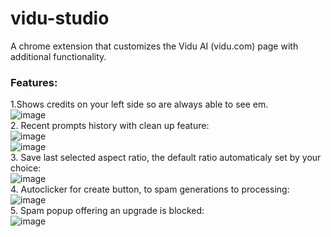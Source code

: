 # vidu-studio
A chrome extension that customizes the Vidu AI (vidu.com) page with additional functionality.<br>
### Features:<br>
1.Shows credits on your left side so are always able to see em.<br>
![image](https://github.com/user-attachments/assets/bcab267d-7ea9-4abb-9cf0-eb9f6682655e)<br>
2. Recent prompts history with clean up feature:<br>
![image](https://github.com/user-attachments/assets/cb33ce53-8115-499e-8b2f-3f9cec1d5816)<br>
![image](https://github.com/user-attachments/assets/832a2e10-808c-4c5f-a8f1-e6455f88a8c7)<br>
3. Save last selected aspect ratio, the default ratio automaticaly set by your choice:<br>
![image](https://github.com/user-attachments/assets/3a1aca37-7755-4bfa-8ff2-dfee1cdef5f5)<br>
4. Autoclicker for create button, to spam generations to processing:<br>
![image](https://github.com/user-attachments/assets/79417017-cfcd-4160-befa-2e4484c27e5b)<br>
5. Spam popup offering an upgrade is blocked:<br>
![image](https://github.com/user-attachments/assets/f8c9053c-1e08-4a73-b8ce-225fa612d9c9)

